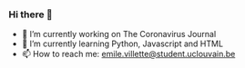 ### Hi there 👋
- 🔭 I’m currently working on The Coronavirus Journal
- 🌱 I’m currently learning Python, Javascript and HTML
- 📫 How to reach me: emile.villette@student.uclouvain.be

<!--
**Emilevillette/Emilevillette** is a ✨ _special_ ✨ repository because its `README.md` (this file) appears on your GitHub profile.

Here are some ideas to get you started:

- 🔭 I’m currently working on The Coronavirus Journal
- 🌱 I’m currently learning Python, Javascript and HTML
- 👯 I’m looking to collaborate on ...
- 🤔 I’m looking for help with web developpement
- 💬 Ask me about ...
- 📫 How to reach me: emile.villette@student.uclouvain.be
- 😄 Pronouns: ...
- ⚡ Fun fact: ...
-->
